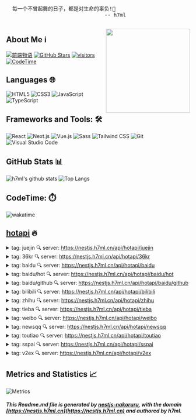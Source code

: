 
  <pre>
  每一个不曾起舞的日子，都是对生命的辜负!💃
                                -- h7ml
  </pre>
  
  <img align='right' src="https://nakoruru.h7ml.cn/proxy/www.h7ml.cn/logo.png" width="230">
  
  ## About Me ℹ️
  
  [![前端物语](https://nakoruru.h7ml.cn/proxy/img.shields.io/badge/前端物语-4ABF8A?logo=Bloglovin&logoColor=fff)](https://www.h7ml.cn?q=github)
  [![GitHub Stars](https://nakoruru.h7ml.cn/proxy/img.shields.io/github/stars/h7ml?color=2da44e&label=GitHub%20Stars&logo=Github)](https://github.com/h7ml)
  [![visitors](https://nakoruru.h7ml.cn/proxy/visitor-badge.laobi.icu/badge?page_id=h7ml.h7ml)](https://github.com/h7ml)
  [![CodeTime](https://nakoruru.h7ml.cn/proxy/img.shields.io/endpoint?style=social&url=https%3A%2F%2Fapi.codetime.dev%2Fshield%3Fid%3D3645%26project%3D%26in%3D0)](https://codetime.dev/zh-CN)
  
  ## Languages 🌐
  
  ![HTML5](https://nakoruru.h7ml.cn/proxy/img.shields.io/badge/HTML5-E34F26?logo=HTML5&logoColor=fff)
  ![CSS3](https://nakoruru.h7ml.cn/proxy/img.shields.io/badge/CSS3-1572B6?logo=CSS3&logoColor=fff)
  ![JavaScript](https://nakoruru.h7ml.cn/proxy/img.shields.io/badge/JavaScript-F7DF1E?logo=JavaScript&logoColor=333)
  ![TypeScript](https://nakoruru.h7ml.cn/proxy/img.shields.io/badge/TypeScript-3178C6?logo=TypeScript&logoColor=fff)
  
  ## Frameworks and Tools: 🛠️
  
  ![React](https://nakoruru.h7ml.cn/proxy/img.shields.io/badge/React-61DAFB?logo=React&logoColor=333)
  ![Next.js](https://nakoruru.h7ml.cn/proxy/img.shields.io/badge/Next.js-000000?logo=Next.js&logoColor=fff)
  ![Vue.js](https://nakoruru.h7ml.cn/proxy/img.shields.io/badge/Vue.js-4FC08D?logo=Vue.js&logoColor=fff)
  ![Sass](https://nakoruru.h7ml.cn/proxy/img.shields.io/badge/Sass-CC6699?logo=Sass&logoColor=fff)
  ![Tailwind CSS](https://nakoruru.h7ml.cn/proxy/img.shields.io/badge/Tailwind%20CSS-06B6D4?logo=TailwindCSS&logoColor=fff)
  ![Git](https://nakoruru.h7ml.cn/proxy/img.shields.io/badge/Git-F05032?logo=Git&logoColor=fff)
  ![Visual Studio Code](https://nakoruru.h7ml.cn/proxy/img.shields.io/badge/VS%20CODE-007ACC?logo=VisualStudioCode&logoColor=fff)
  
  ## GitHub Stats 📊
  
  ![h7ml's github stats](https://nakoruru.h7ml.cn/proxy/github-readme-stats.vercel.app/api?username=h7ml&show_icons=true&hide_title=true&count_private=true)
  ![Top Langs](https://nakoruru.h7ml.cn/proxy/github-readme-stats.vercel.app/api/top-langs/?username=h7ml&layout=compact)
  
  ## CodeTime: ⏱️

  <img align='center' alt="wakatime" title="wakatime" src="https://nakoruru.h7ml.cn/proxy/wakatime.com/share/@78c90c00-b60a-4b53-aca3-cdaada528717/e2a927a0-e579-4e6e-98cb-d769bbc3de2c.png">
  

## [hotapi](https://nestjs.h7ml.cn/#/hotapi?q=github) 🔥

<details>
<summary> tag: juejin 🔍 server: <a href="https://nestjs.h7ml.cn/api/hotapi/juejin?q=github" target="_blank">https://nestjs.h7ml.cn/api/hotapi/juejin</a>
    </summary>

 1 [感谢钉钉小程序这些年赏我饭吃🍔，嗝~](https://juejin.cn/post/7255480546427371578)

 2 [一名4年前端打工仔的年中总结](https://juejin.cn/post/7255189526775644215)

 3 [前端文件流、切片下载和上传：优化文件传输效率与用户体验 ](https://juejin.cn/post/7255189826226602045)

 4 [什么是护网行动？](https://juejin.cn/post/7255281894911606843)

 5 [前端Web实战：从零打造一个类Visio的流程图拓扑图绘图工具](https://juejin.cn/post/7255495666666717245)

 6 [熟读代码简洁之道，为什么我还是选择屎山](https://juejin.cn/post/7255686239756533818)

 7 [Vue3 Vite electron 开发桌面程序](https://juejin.cn/post/7255224807322239034)

 8 [前端code review](https://juejin.cn/post/7255146286777122877)

 9 [都什么年代了，还在用传统方式写代码？](https://juejin.cn/post/7255309681547411513)

 10 [requestIdleCallback让你的页面变丝滑](https://juejin.cn/post/7255230505409675319)

 11 [⭐️准备入职新公司需要哪些工作，如何让同事觉得你是大神](https://juejin.cn/post/7255684102111379511)

 12 [我教你怎么在Vue3实现列表无限滚动，hook都给你写好了](https://juejin.cn/post/7255149657769066551)

 13 [“One Size Fits All”：一个过时的想法？| StoneDB 学术分享会 #8](https://juejin.cn/post/7255117210511261755)

 14 [剽窃：数字时代下的写作道德困境](https://juejin.cn/post/7255110638154121272)

 15 [【分久必合】构建下一代前端组件](https://juejin.cn/post/7255493179943649317)

 16 [得物自建DTS平台的技术演进 | 精选](https://juejin.cn/post/7255146300038823993)

 17 [Android开发三年，无奈被迫歇业丢失坑位，重新出发找到对的“大厂进击攻略”很重要！](https://juejin.cn/post/7255126807552606267)

 18 [万字详解 Stream 流式编程，写代码也可以很优雅](https://juejin.cn/post/7254960898686910520)

 19 [程序员如何用技术变现（下）](https://juejin.cn/post/7255340317083549756)

 20 [《深入浅出Java虚拟机 — JVM原理与实战》带你攻克技术盲区，夯实底层基础 —— 吃透class字节码文件技术基底和实现原理（核心结构剖析）](https://juejin.cn/post/7255217876364410937)

 21 [构建模拟接口生成随机数据的JavaScript工具库](https://juejin.cn/post/7254794609648828477)

 22 [探索Flutter包体优化](https://juejin.cn/post/7255146300039299129)

 23 [前端必会的 UI 组件库打包和发布](https://juejin.cn/post/7255511957699575863)

 24 [盘点 TypeScript 那些奇怪的符号](https://juejin.cn/post/7255495666666029117)

 25 [百度iOS端长连接组件建设及应用实践](https://juejin.cn/post/7254921047937335351)

 26 [一文看懂流行的Rust ORM](https://juejin.cn/post/7255513860264919098)

 27 [机器学习洞察 | 挖掘多模态数据机器学习的价值](https://juejin.cn/post/7254853744918773818)

 28 [程序员如何用技术变现（上）](https://juejin.cn/post/7255372264941207611)

 29 [iOS ｜关于触摸事件的传递机制以及响应流程](https://juejin.cn/post/7255146300039184441)

 30 [你真的懂 TypeScript 吗？](https://juejin.cn/post/7255628830131896376)

 31 [如何用Three.js + Blender打造一个web 3D展览馆](https://juejin.cn/post/7255305597305225273)

 32 [量子力学的实验验证：双缝实验和贝尔不等式](https://juejin.cn/post/7255309681546936377)

 33 [程序员如何把控自己的职业](https://juejin.cn/post/7255301327148187704)

 34 [什么是睡后收入](https://juejin.cn/post/7255686239757172794)

 35 [网站都变成灰色了，它是怎么实现的？](https://juejin.cn/post/7255651765037645879)

 36 [iOS 内存泄漏排查方法及原因分析](https://juejin.cn/post/7255101850100793381)

 37 [在vue3中，我是如何使用icon图标的](https://juejin.cn/post/7255480546427977786)

 38 [rabbitMQ的高级--如何保证消息的可靠性--延迟队列--消息的幂等性](https://juejin.cn/post/7255197799049347127)

 39 [字节跳动开源 Kelemetry：面向 Kubernetes 控制面的全局追踪系统](https://juejin.cn/post/7254786711720067132)

 40 [成功MLOps具有的五大共同特征 ](https://juejin.cn/post/7255184207244345402)

 41 [如何通过 Actions 为 Github 首页制作酷炫的效果？](https://juejin.cn/post/7255184207243214906)

 42 [用于 NVIDIA 基本命令平台中创作工作流的 Apache Airflow](https://juejin.cn/post/7255161684528234556)

 43 [无线局域网DDoS攻击技术包括那些技术要点](https://juejin.cn/post/7255149657768575031)

 44 [利用docker制作mysql8.0 1主3从](https://juejin.cn/post/7255334045077078071)

 45 [改造 Mac 键位](https://juejin.cn/post/7255478273651523640)

 46 [深度分析 | 垃圾邮件是如何通过SPF检查进入收件箱的？](https://juejin.cn/post/7255483407558983739)

 47 [当面试官问你BroadcastReciver的静态注册与动态注册的区别，你又该作何应对？](https://juejin.cn/post/7255213112881266749)

 48 [数仓开发沦为了取数工具人，该如何破局？](https://juejin.cn/post/7254901391956508729)

 49 [版本更新|OpenTiny Vue 发布了 v3.9.0 🎉。](https://juejin.cn/post/7255514764754059323)

 50 [Unity中应用Protobuf：简易教程](https://juejin.cn/post/7255493179944222757)
</details>


<details>
<summary> tag: 36kr 🔍 server: <a href="https://nestjs.h7ml.cn/api/hotapi/36kr?q=github" target="_blank">https://nestjs.h7ml.cn/api/hotapi/36kr</a>
    </summary>

 1 [MBA不香了，MAP正成为大厂人的「治愈系」解药？](https://www.36kr.com/p/2346273495700999)

 2 [大厂员工苦晋升久矣](https://www.36kr.com/p/2345520387397122)

 3 [9本解释世界如何运转的书](https://www.36kr.com/p/2337049497919106)

 4 [最新一位女二代接班](https://www.36kr.com/p/2345071195264516)

 5 [三伏贴线上卖爆，医院万人排队贴敷](https://www.36kr.com/p/2345148000050817)

 6 [刚Pre-A，创始人就卖老股了？](https://www.36kr.com/p/2344853251956358)

 7 [公司密集排队上市，资本圈大赢家竟是大学教授？](https://www.36kr.com/p/2346327447117442)

 8 [广东夫妇成6月抖音直播带货冠军，夫妻档的流量密码怎么解？](https://www.36kr.com/p/2340488376765957)

 9 [是不是王宝强拍《八角笼中》，才更有说服力？](https://www.36kr.com/p/2346059440938628)

 10 [第五批国家级专精特新“小巨人”正公示：总计3671家，苏粤浙仍领跑全国](https://www.36kr.com/p/2345420536454787)

 11 [年轻人的“职场羞耻感”，无处不在](https://www.36kr.com/p/2346168514731648)

 12 [PingPong两年前完成5轮辅导，但至今仍无上市消息](https://www.36kr.com/p/2343888077526537)

 13 [酒业巨头，爱搞金融](https://www.36kr.com/p/2333969880958465)

 14 [小成本恐怖片又出黑马，索尼影业成背后赢家](https://www.36kr.com/p/2345093840707207)

 15 [王宝强，不做“傻根”那些年](https://www.36kr.com/p/2345093662053893)

 16 [日本股市迎来了“十年一遇”利好：通货膨胀](https://www.36kr.com/p/2344911946946051)

 17 [中国公司全球化周报 | TikTok Shop在美补贴商家退货成本；上半年我国外贸进出口同比增长2.1% ，总值首次突破20万亿元](https://www.36kr.com/p/2346296078489092)

 18 [《消失的她》走红，现实里“何非们”的爱好有多烧钱？](https://www.36kr.com/p/2346213581329920)

 19 [七家消费公司拿到新钱，墨茉披露新模型门店数据，餐饮连锁品牌下沉市场渗透率微增0.9%｜创投大视野](https://www.36kr.com/p/2346563755761284)

 20 [百模大战之下，阿里云最在意的还是生态](https://www.36kr.com/p/2335059972791939)

 21 [医疗健康行业周报 |宠物药企「朗博特」完成近亿元B轮融资；内窥镜企业「欧谱曼迪」获超2亿元Pre-IPO轮融资](https://www.36kr.com/p/2346644552015488)

 22 [本周双碳要闻：零碳市民花园、低碳互动游戏，全国节能宣传周的N种新玩法](https://www.36kr.com/p/2346438012835328)

 23 [科氪｜十面抗摔、5800mAh超耐久大电池、1亿像素主摄 十年登峰之作荣耀X50上市](https://www.36kr.com/p/2346987441591813)
</details>


<details>
<summary> tag: baidu 🔍 server: <a href="https://nestjs.h7ml.cn/api/hotapi/baidu?q=github" target="_blank">https://nestjs.h7ml.cn/api/hotapi/baidu</a>
    </summary>

 1 [白岩松谈“孩子刷手机上瘾”](https://www.baidu.com/s?wd=%E7%99%BD%E5%B2%A9%E6%9D%BE%E8%B0%88%E2%80%9C%E5%AD%A9%E5%AD%90%E5%88%B7%E6%89%8B%E6%9C%BA%E4%B8%8A%E7%98%BE%E2%80%9D)

 2 [浙江嘉善暴雨破纪录](https://www.baidu.com/s?wd=%E6%B5%99%E6%B1%9F%E5%98%89%E5%96%84%E6%9A%B4%E9%9B%A8%E7%A0%B4%E7%BA%AA%E5%BD%95)

 3 [携手共建地球生命共同体](https://www.baidu.com/s?wd=%E6%90%BA%E6%89%8B%E5%85%B1%E5%BB%BA%E5%9C%B0%E7%90%83%E7%94%9F%E5%91%BD%E5%85%B1%E5%90%8C%E4%BD%93)

 4 [男子排队等升旗倒地睡着](https://www.baidu.com/s?wd=%E7%94%B7%E5%AD%90%E6%8E%92%E9%98%9F%E7%AD%89%E5%8D%87%E6%97%97%E5%80%92%E5%9C%B0%E7%9D%A1%E7%9D%80)

 5 [尹锡悦突访乌克兰，夫人抢风头](https://www.baidu.com/s?wd=%E5%B0%B9%E9%94%A1%E6%82%A6%E7%AA%81%E8%AE%BF%E4%B9%8C%E5%85%8B%E5%85%B0%EF%BC%8C%E5%A4%AB%E4%BA%BA%E6%8A%A2%E9%A3%8E%E5%A4%B4)

 6 [“贪吃蛇”吞下2只鹦鹉被困鸟笼](https://www.baidu.com/s?wd=%E2%80%9C%E8%B4%AA%E5%90%83%E8%9B%87%E2%80%9D%E5%90%9E%E4%B8%8B2%E5%8F%AA%E9%B9%A6%E9%B9%89%E8%A2%AB%E5%9B%B0%E9%B8%9F%E7%AC%BC)

 7 [这张火遍全网照片背后的人塌房了](https://www.baidu.com/s?wd=%E8%BF%99%E5%BC%A0%E7%81%AB%E9%81%8D%E5%85%A8%E7%BD%91%E7%85%A7%E7%89%87%E8%83%8C%E5%90%8E%E7%9A%84%E4%BA%BA%E5%A1%8C%E6%88%BF%E4%BA%86)

 8 [高铁站建而不用 官方：开通亏损严重](https://www.baidu.com/s?wd=%E9%AB%98%E9%93%81%E7%AB%99%E5%BB%BA%E8%80%8C%E4%B8%8D%E7%94%A8%20%E5%AE%98%E6%96%B9%EF%BC%9A%E5%BC%80%E9%80%9A%E4%BA%8F%E6%8D%9F%E4%B8%A5%E9%87%8D)

 9 [水库免费开放给市民做天然泳池](https://www.baidu.com/s?wd=%E6%B0%B4%E5%BA%93%E5%85%8D%E8%B4%B9%E5%BC%80%E6%94%BE%E7%BB%99%E5%B8%82%E6%B0%91%E5%81%9A%E5%A4%A9%E7%84%B6%E6%B3%B3%E6%B1%A0)

 10 [撒贝宁果然是央视显眼包](https://www.baidu.com/s?wd=%E6%92%92%E8%B4%9D%E5%AE%81%E6%9E%9C%E7%84%B6%E6%98%AF%E5%A4%AE%E8%A7%86%E6%98%BE%E7%9C%BC%E5%8C%85)

 11 [湖南回应不雅信息事件 纪委介入](https://www.baidu.com/s?wd=%E6%B9%96%E5%8D%97%E5%9B%9E%E5%BA%94%E4%B8%8D%E9%9B%85%E4%BF%A1%E6%81%AF%E4%BA%8B%E4%BB%B6%20%E7%BA%AA%E5%A7%94%E4%BB%8B%E5%85%A5)

 12 [面包车坠江致5死 系驾驶员操作不当](https://www.baidu.com/s?wd=%E9%9D%A2%E5%8C%85%E8%BD%A6%E5%9D%A0%E6%B1%9F%E8%87%B45%E6%AD%BB%20%E7%B3%BB%E9%A9%BE%E9%A9%B6%E5%91%98%E6%93%8D%E4%BD%9C%E4%B8%8D%E5%BD%93)

 13 [男子找前妻复合未果打死对方 被刑拘](https://www.baidu.com/s?wd=%E7%94%B7%E5%AD%90%E6%89%BE%E5%89%8D%E5%A6%BB%E5%A4%8D%E5%90%88%E6%9C%AA%E6%9E%9C%E6%89%93%E6%AD%BB%E5%AF%B9%E6%96%B9%20%E8%A2%AB%E5%88%91%E6%8B%98)

 14 [台风泰利来袭 多地将出现洪水过程](https://www.baidu.com/s?wd=%E5%8F%B0%E9%A3%8E%E6%B3%B0%E5%88%A9%E6%9D%A5%E8%A2%AD%20%E5%A4%9A%E5%9C%B0%E5%B0%86%E5%87%BA%E7%8E%B0%E6%B4%AA%E6%B0%B4%E8%BF%87%E7%A8%8B)

 15 [无缘领奖台 谢震业发文致歉](https://www.baidu.com/s?wd=%E6%97%A0%E7%BC%98%E9%A2%86%E5%A5%96%E5%8F%B0%20%E8%B0%A2%E9%9C%87%E4%B8%9A%E5%8F%91%E6%96%87%E8%87%B4%E6%AD%89)

 16 [抓知了卖260元一斤10天赚万元](https://www.baidu.com/s?wd=%E6%8A%93%E7%9F%A5%E4%BA%86%E5%8D%96260%E5%85%83%E4%B8%80%E6%96%A410%E5%A4%A9%E8%B5%9A%E4%B8%87%E5%85%83)

 17 [千万要小心收到的陌生快递](https://www.baidu.com/s?wd=%E5%8D%83%E4%B8%87%E8%A6%81%E5%B0%8F%E5%BF%83%E6%94%B6%E5%88%B0%E7%9A%84%E9%99%8C%E7%94%9F%E5%BF%AB%E9%80%92)

 18 [《夏家三千金》导演去世](https://www.baidu.com/s?wd=%E3%80%8A%E5%A4%8F%E5%AE%B6%E4%B8%89%E5%8D%83%E9%87%91%E3%80%8B%E5%AF%BC%E6%BC%94%E5%8E%BB%E4%B8%96)

 19 [店员误将19件黄金耳饰当废品赠送](https://www.baidu.com/s?wd=%E5%BA%97%E5%91%98%E8%AF%AF%E5%B0%8619%E4%BB%B6%E9%BB%84%E9%87%91%E8%80%B3%E9%A5%B0%E5%BD%93%E5%BA%9F%E5%93%81%E8%B5%A0%E9%80%81)

 20 [看一次病多次挂号费钱费时引争议](https://www.baidu.com/s?wd=%E7%9C%8B%E4%B8%80%E6%AC%A1%E7%97%85%E5%A4%9A%E6%AC%A1%E6%8C%82%E5%8F%B7%E8%B4%B9%E9%92%B1%E8%B4%B9%E6%97%B6%E5%BC%95%E4%BA%89%E8%AE%AE)

 21 [民营巨头迎36岁“二代”女掌门人](https://www.baidu.com/s?wd=%E6%B0%91%E8%90%A5%E5%B7%A8%E5%A4%B4%E8%BF%8E36%E5%B2%81%E2%80%9C%E4%BA%8C%E4%BB%A3%E2%80%9D%E5%A5%B3%E6%8E%8C%E9%97%A8%E4%BA%BA)

 22 [司机吐槽停车1小时收费1679元](https://www.baidu.com/s?wd=%E5%8F%B8%E6%9C%BA%E5%90%90%E6%A7%BD%E5%81%9C%E8%BD%A61%E5%B0%8F%E6%97%B6%E6%94%B6%E8%B4%B91679%E5%85%83)

 23 [米酵菌酸中毒病死率超50%](https://www.baidu.com/s?wd=%E7%B1%B3%E9%85%B5%E8%8F%8C%E9%85%B8%E4%B8%AD%E6%AF%92%E7%97%85%E6%AD%BB%E7%8E%87%E8%B6%8550%25)

 24 [媒体评印度上映“抗中神剧”](https://www.baidu.com/s?wd=%E5%AA%92%E4%BD%93%E8%AF%84%E5%8D%B0%E5%BA%A6%E4%B8%8A%E6%98%A0%E2%80%9C%E6%8A%97%E4%B8%AD%E7%A5%9E%E5%89%A7%E2%80%9D)

 25 [杭州豪宅再现火灾救援困局](https://www.baidu.com/s?wd=%E6%9D%AD%E5%B7%9E%E8%B1%AA%E5%AE%85%E5%86%8D%E7%8E%B0%E7%81%AB%E7%81%BE%E6%95%91%E6%8F%B4%E5%9B%B0%E5%B1%80)

 26 [杨洋一口气发了八条动态](https://www.baidu.com/s?wd=%E6%9D%A8%E6%B4%8B%E4%B8%80%E5%8F%A3%E6%B0%94%E5%8F%91%E4%BA%86%E5%85%AB%E6%9D%A1%E5%8A%A8%E6%80%81)

 27 [王宝强说我和陈思诚都非常爱对方](https://www.baidu.com/s?wd=%E7%8E%8B%E5%AE%9D%E5%BC%BA%E8%AF%B4%E6%88%91%E5%92%8C%E9%99%88%E6%80%9D%E8%AF%9A%E9%83%BD%E9%9D%9E%E5%B8%B8%E7%88%B1%E5%AF%B9%E6%96%B9)

 28 [两女子不顾鸣笛铁轨旁拍照逼停火车](https://www.baidu.com/s?wd=%E4%B8%A4%E5%A5%B3%E5%AD%90%E4%B8%8D%E9%A1%BE%E9%B8%A3%E7%AC%9B%E9%93%81%E8%BD%A8%E6%97%81%E6%8B%8D%E7%85%A7%E9%80%BC%E5%81%9C%E7%81%AB%E8%BD%A6)

 29 [举报拍黄瓜父子买人民币花束后投诉](https://www.baidu.com/s?wd=%E4%B8%BE%E6%8A%A5%E6%8B%8D%E9%BB%84%E7%93%9C%E7%88%B6%E5%AD%90%E4%B9%B0%E4%BA%BA%E6%B0%91%E5%B8%81%E8%8A%B1%E6%9D%9F%E5%90%8E%E6%8A%95%E8%AF%89)

 30 [女子路上被陌生男一巴掌打倒在地](https://www.baidu.com/s?wd=%E5%A5%B3%E5%AD%90%E8%B7%AF%E4%B8%8A%E8%A2%AB%E9%99%8C%E7%94%9F%E7%94%B7%E4%B8%80%E5%B7%B4%E6%8E%8C%E6%89%93%E5%80%92%E5%9C%A8%E5%9C%B0)
</details>


<details>
<summary> tag: baidu/hot 🔍 server: <a href="https://nestjs.h7ml.cn/api/hotapi/baidu/hot?q=github" target="_blank">https://nestjs.h7ml.cn/api/hotapi/baidu/hot</a>
    </summary>

 1 [听说最近AI应用爆了？！来AI Studio玩转大模型应用](https://www.paddlepaddle.org.cn/support/news?action=detail&id=3397)

 2 [获星1.9k，LLM微调神器Lamini上演速度与激情，免费可用](https://www.jiqizhixin.com/articles/2023-07-16)

 3 [Open LLM 排行榜近况](https://my.oschina.net/HuggingFace/blog/10087909)

 4 [IoTOS-v1.5.3 新增智能诊断&会话记录导出](https://www.oschina.net/news/249581/iotos-1-5-3-released)

 5 [尤得一物 v2.4 发布，开源论坛程序](https://www.oschina.net/news/249580)

 6 [凌志软件加入飞桨技术伙伴计划，共同探索“AI+金融”应用场景落地](https://www.paddlepaddle.org.cn/support/news?action=detail&id=3396)

 7 [pfSense 2.7.0 发布，开源防火墙和路由器软件](https://www.oschina.net/news/249578/pfsense-2-7-0-released)

 8 [IoTOS v1.5.3 发布，IoTCard 管理 & 运营系统](https://www.oschina.net/news/249573/iotos-1-5-3)

 9 [焰火十二卷 v2.8.35 更新，开源调色板软件](https://www.oschina.net/news/249572/rickrack-2-8-25)

 10 [CentOS 项目宣称“向所有人开放”](https://www.oschina.net/news/249563/centos-open-to-all)
</details>


<details>
<summary> tag: baidu/github 🔍 server: <a href="https://nestjs.h7ml.cn/api/hotapi/baidu/github?q=github" target="_blank">https://nestjs.h7ml.cn/api/hotapi/baidu/github</a>
    </summary>

 1 [ChaoningZhang/MobileSAM](https://github.com/ChaoningZhang/MobileSAM)

 2 [tinygrad/tinygrad](https://github.com/tinygrad/tinygrad)

 3 [THUDM/ChatGLM2-6B](https://github.com/THUDM/ChatGLM2-6B)

 4 [chat2db/Chat2DB](https://github.com/chat2db/Chat2DB)

 5 [w-okada/voice-changer](https://github.com/w-okada/voice-changer)

 6 [XingangPan/DragGAN](https://github.com/XingangPan/DragGAN)

 7 [hiyouga/ChatGLM-Efficient-Tuning](https://github.com/hiyouga/ChatGLM-Efficient-Tuning)

 8 [xitanggg/open-resume](https://github.com/xitanggg/open-resume)

 9 [ramonvc/freegpt-webui](https://github.com/ramonvc/freegpt-webui)

 10 [fuqiuluo/unidbg-fetch-qsign](https://github.com/fuqiuluo/unidbg-fetch-qsign)

 11 [SizheAn/PanoHead](https://github.com/SizheAn/PanoHead)

 12 [vercel/platforms](https://github.com/vercel/platforms)

 13 [embedchain/embedchain](https://github.com/embedchain/embedchain)

 14 [PowerShell/PowerShell](https://github.com/PowerShell/PowerShell)

 15 [homanp/superagent](https://github.com/homanp/superagent)

 16 [Docile-Alligator/Infinity-For-Reddit](https://github.com/Docile-Alligator/Infinity-For-Reddit)

 17 [toeverything/AFFiNE](https://github.com/toeverything/AFFiNE)

 18 [expo/expo](https://github.com/expo/expo)
</details>


<details>
<summary> tag: bilibili 🔍 server: <a href="https://nestjs.h7ml.cn/api/hotapi/bilibili?q=github" target="_blank">https://nestjs.h7ml.cn/api/hotapi/bilibili</a>
    </summary>

 1 [谋 权 篡 位（番外篇②）](https://b23.tv/BV1YF41197Lj)

 2 [《B 界 西 游 各 等 级 对 应 神 职 和 特 权》](https://b23.tv/BV11h4y1j7Z3)

 3 [《崩坏：星穹铁道》刃角色PV——「死兆将至」](https://b23.tv/BV12h4y1j7Pw)

 4 [克格勃最有钱的特工是谁？【硬核狠人54】](https://b23.tv/BV1jF411Q7ke)

 5 [影史排名第一的悬疑片究竟有多精彩？看到最后我人麻了…《控方证人》（1957）](https://b23.tv/BV1NP411k7oq)

 6 [帝王蟹馒头怎么开](https://b23.tv/BV12x4y1o7uR)

 7 [《西辛2》曾经他是蝌蚪，一场意外给送走](https://b23.tv/BV1EP411k7o1)

 8 [这才是中国最没存在感的省：](https://b23.tv/BV1jX4y1Y73Z)

 9 [探秘全球最火中餐厅！黄晓明给我做饭吃！花4W能吃什么](https://b23.tv/BV1SM4y1x7KR)

 10 [【泛式/剧情MAD】哥哥的女朋友，只能由我来选......](https://b23.tv/BV1sW4y1Z7pn)

 11 [从目前的形势上看，我的养老问题应该不是什么大问题](https://b23.tv/BV15F411Q7jN)

 12 [《未定事件簿》「归心之所」活动PV：旅帆归港，心之所往](https://b23.tv/BV1VN411279K)

 13 [“没有点艺术细胞很难刷到～”](https://b23.tv/BV1uV4y1h7wr)

 14 [超燃格斗爽片！博伊卡vs监狱之王，拳拳到肉！](https://b23.tv/BV1em4y1j7i3)

 15 [塔防的琛总泪奔漫展舞台](https://b23.tv/BV1YV4y1b7VJ)

 16 [10年以后，我的同桌生了我们的孩子……………](https://b23.tv/BV1Uu41157d4)

 17 [都什么年代，谁还吃传统人参果？！！](https://b23.tv/BV1VP411k7iW)

 18 [你被逮捕了！!](https://b23.tv/BV1Qj411d7CW)

 19 [（西格玛·狮兄 差 点 中 了 女 人 的 陷 阱）](https://b23.tv/BV1vM4y1x79Z)

 20 [评分9.1治愈电影，在生命中的每一天用心去爱！高分经典《音乐之声》](https://b23.tv/BV1Tg4y1A7fw)

 21 [店家：6，你猜我为什么不笑](https://b23.tv/BV19M4y1x7cm)

 22 [【真 我的世界】桃花源记但故事真相鬼畜级](https://b23.tv/BV1iP411y7ao)

 23 [火不火麒麟不重要，主要是想回归CF战场了！](https://b23.tv/BV1Km4y1J7ak)

 24 [【拿瓦吐槽】铠甲衰于拿瓦？不可能！这才是国产特摄最香的作品！！！](https://b23.tv/BV1wX4y1v7nL)

 25 [和它玩牌根本不会赢啊](https://b23.tv/BV1rF41197gg)

 26 [《巴巴拉老魔仙》 豆瓣拒绝评分！](https://b23.tv/BV1cm4y1J7wc)

 27 [一剑全破气球！年少时的幻想，终将照进现实！](https://b23.tv/BV1ku4y1U7Dh)

 28 [拒绝加入结束乐队的下场...](https://b23.tv/BV16V411N7KA)

 29 [如何在夏日提升快感？](https://b23.tv/BV16V411N7G9)

 30 [远看是鸡脖，近看是大蛇](https://b23.tv/BV1WV4y1b7oa)

 31 [超燃国产突袭](https://b23.tv/BV1ej411d7Jf)

 32 [手搓王国之泪最火飞行器Mk2 （可以载人版）](https://b23.tv/BV1bF411Q7Ad)

 33 [《 让 爱 情 飞 》](https://b23.tv/BV19m4y1E7o1)

 34 [做了一个全竹凉亭，前前后后顶着太阳做了一个月。很后悔这次决定，但是不做我会后悔一辈子！](https://b23.tv/BV1mx4y1o79C)

 35 [我考考你们，唐完了之后是？](https://b23.tv/BV1KN41127Ag)

 36 [【阿斗】53万人打出8.6分！如果你被生活压的喘不过气，一定要来看看这部电影！《海边的曼彻斯特》](https://b23.tv/BV1UX4y1a7Ym)

 37 [【天气愈报】如果地球不是圆的](https://b23.tv/BV1RM4y1x7GR)

 38 [史上最离谱随机挑战！我们居然随机到去找刘畊宏蹭饭！！！](https://b23.tv/BV1yh4y1j7B3)

 39 [今天是王七叶和我共同的生日](https://b23.tv/BV1114y1R7JK)

 40 [MC当生物射出10万支箭，万箭齐发生存？](https://b23.tv/BV1ig4y1w73d)

 41 [说服人工智能让我下楼买馒头](https://b23.tv/BV1p14y1d7Yu)

 42 [成人M码 小狗穿正好？！女装尺码别太离谱！](https://b23.tv/BV1h14y1d7yA)

 43 [随 机 鬼 畜（五）](https://b23.tv/BV1xh4y1Z7R8)

 44 [遇事不慌使用飞雷神](https://b23.tv/BV1b94y1B7Bc)

 45 [田柾国Solo新曲Seven (feat. Latto)MV公开](https://b23.tv/BV1ZN41117Ji)

 46 [请尊重  不喜欢可以滑走 不要诋毁噢加油](https://b23.tv/BV1G94y1B7Hr)

 47 [解决问题的方式绝不止一种！](https://b23.tv/BV1jP411k7um)

 48 [自制打农药机甲](https://b23.tv/BV1GW4y1d7s6)

 49 [欧洲小孩真的喜欢过暑假吗？](https://b23.tv/BV1iF41197Fj)

 50 [空调对于广东的意义有多大](https://b23.tv/BV1t94y1B7pZ)

 51 [【轰】非得这么读评论是吧！！！](https://b23.tv/BV1Th4y1f7Vo)

 52 [影视剧的区别](https://b23.tv/BV1az4y177A7)

 53 [新粉不知道按摩充电宝，老粉不用多介绍了吧，哈哈，回味一下，你是哪个视频关注咱的？](https://b23.tv/BV19M4y1x7tp)

 54 [《青水玩家》](https://b23.tv/BV1994y1B7JB)

 55 [【中年爱情图鉴】中年人的爱情：无糖，但降火](https://b23.tv/BV1Q8411D7zX)

 56 [对话陶喆!!新专辑幕后首度揭晓!丨陶喆专访上集【HOPICO x 声音速写ep27】](https://b23.tv/BV1ek4y1V7ng)

 57 [南明逆转！假如大明没有灭亡.......②【维多利亚3：AD1648】](https://b23.tv/BV1Sm4y1E729)

 58 [仨战士冲到北京又吃了唐老师23道菜](https://b23.tv/BV1b14y1d7iH)

 59 [(G)I-DLE - I DO (官方MV)](https://b23.tv/BV1ax4y1o7nS)

 60 [【318大乱斗】尖叫鸡蒙眼打人挑战之暑假四件套，卧薪尝胆掸！](https://b23.tv/BV1LF411979x)

 61 [【布莱泽奥特曼开播吐槽】宇宙野人╳宇宙灵长类√](https://b23.tv/BV1494y1B79q)

 62 [假如许沁在孟宴臣死后重生｜改写结局](https://b23.tv/BV1Ju4y1S7pc)

 63 [我买了七千元的国产防弹盾牌！是什么体验？巴雷特终于来了！](https://b23.tv/BV1Yk4y1P7HR)

 64 [在冰冷的家里，只有游戏能温暖孩子。](https://b23.tv/BV1XM4y1j75P)

 65 [当射击游戏遇上印度神剧](https://b23.tv/BV1B8411U7Wv)

 66 [原神刀妹vs小明剑魔！原神即自信，王者也不惧！#真金白银vs最强王者](https://b23.tv/BV1LN41127Rj)

 67 [13年前的游戏刚开主角就死了！却成了无数玩家心中的神作？（幽灵诡计上）](https://b23.tv/BV1M8411Q7Vn)

 68 [这八秒！是我最后的倔强！！！](https://b23.tv/BV12x4y1o75N)

 69 [200块买了50只蚊子！亲自喂蚊子，驱蚊产品到底有用么？](https://b23.tv/BV13W4y1Z7JE)

 70 [我的世界饼盒正式上线](https://b23.tv/BV1yx4y1o7Qx)

 71 [“主播我只给你留了一个648 帮我满命”](https://b23.tv/BV1tV411N7bt)

 72 [高  压  玩  具  2](https://b23.tv/BV1t8411U7Rr)

 73 [当情侣两人学会胡说八道文学有多欢乐](https://b23.tv/BV1XV411T73d)

 74 [《暑假在家求生指南》家人们学会了吗？](https://b23.tv/BV1VV4y1b7HW)

 75 [《原神》大电影PV——「虚空劫灰往世书」](https://b23.tv/BV1Eh4y1f7Vi)

 76 [一群up主的现实版不要笑挑战！实在憋不住了！！！](https://b23.tv/BV1o14y1X721)

 77 [逆天寒是什么梗【梗指南】](https://b23.tv/BV1pP411y7fV)

 78 [你们食堂好吃嘛？](https://b23.tv/BV1pP411k7nL)

 79 [第一次在河南看到流星，真的很激动！](https://b23.tv/BV1aX4y1a73w)

 80 [让老板下个早班](https://b23.tv/BV14u41157oJ)

 81 [我 推 的 门 捷 列 夫](https://b23.tv/BV18V411N7EX)

 82 [退网一年，我妈把我的账号干到了119级](https://b23.tv/BV1v8411U7nX)

 83 [寸劲入毫针](https://b23.tv/BV15V411T7ZN)

 84 [《重返未来：1999》1.2版本PV：绿湖噩梦](https://b23.tv/BV1Ba4y1F7Sj)

 85 [世界名校的学生到底多了解中国？](https://b23.tv/BV1qu411j7r6)

 86 [猫和老鼠，但是小乔兰陵王主演](https://b23.tv/BV1VP411k7yc)

 87 [这个时代名为“二十一世纪初”](https://b23.tv/BV1TN41127zk)

 88 [什么是卧槽小屋？](https://b23.tv/BV1714y197PH)

 89 [上海贝壳嘉年华贝类展览，快去看](https://b23.tv/BV1hP411k7ew)

 90 [关于我喜欢的男生喜欢我弟这件事](https://b23.tv/BV1Hk4y1N7D6)

 91 [考官以为遇到了爱情](https://b23.tv/BV1nh4y1f7Pj)

 92 [罗斯塔夫来到了沙漠](https://b23.tv/BV1wP411k76H)

 93 [哈哈捡个小孩](https://b23.tv/BV1QM4y1x7T7)

 94 [单人骑行中亚，在吉尔吉斯24天才花了2900块，准备入境乌兹别克斯坦](https://b23.tv/BV1gW4y1Z7WF)

 95 [如果感到迷茫  不妨点开这个视频](https://b23.tv/BV1o8411D7Gh)

 96 [《原神》：“寻找原琴大佬，在原神里点歌是什么样的体验”](https://b23.tv/BV128411U7ch)

 97 [擦边情侣平价好物分享](https://b23.tv/BV1iV4y1h7Yi)

 98 [嘴 上 越 损，陪 伴 越 稳](https://b23.tv/BV11V4y1b7kv)

 99 [想看原皮么](https://b23.tv/BV18M4y1x7mm)

 100 [幺儿我不是故意的是爸爸怕](https://b23.tv/BV1Ju4y1S7u9)
</details>


<details>
<summary> tag: zhihu 🔍 server: <a href="https://nestjs.h7ml.cn/api/hotapi/zhihu?q=github" target="_blank">https://nestjs.h7ml.cn/api/hotapi/zhihu</a>
    </summary>

 1 [拜登政府宣布取消 390 亿美元学生贷款债务，将产生哪些影响？](https://www.zhihu.com/question/612385180)

 2 [越来越多的南方人不远千里来东北拍视频，这说明什么？](https://www.zhihu.com/question/611657781)

 3 [如何看待清华团队发布 ChatGLM2-6B，对学术研究完全开放，允许免费商业使用？](https://www.zhihu.com/question/612249095)

 4 [《长安三万里》中对高适这一历史人物塑造得如何？历史上的高适是什么样的？](https://www.zhihu.com/question/611135704)

 5 [亲戚一家五口旅游要求接待，如何拒绝才不会得罪人？](https://www.zhihu.com/question/507346363)

 6 [小丑和蝙蝠侠是不是互为镜像的关系？或者说小丑是否可以理解为是蝙蝠侠的心魔？](https://www.zhihu.com/question/521759474)

 7 [是什么让你突然觉得挣钱真的很重要？](https://www.zhihu.com/question/607632545)

 8 [生活中有哪些事你觉得普通但浪漫的？](https://www.zhihu.com/question/600780044)

 9 [2023 年后，AI 还有什么研究方向有前景？](https://www.zhihu.com/question/591140366)

 10 [真正懂显卡的人，都选了什么显卡？](https://www.zhihu.com/question/612043329)

 11 [进化和演化哪一个说法更加恰当？](https://www.zhihu.com/question/330867720)

 12 [如果把《英雄联盟》的光辉 r 改为吟唱十秒但伤害翻 5 倍是否超模？](https://www.zhihu.com/question/612355931)

 13 [如果你只能给新手作家一个关于写作的建议，你会建议他们做什么，为什么？](https://www.zhihu.com/question/610450559)

 14 [中国东航接收第二架国产大型客机 C919，将与首架机搭档执飞沪蓉快线，哪些信息值得关注？](https://www.zhihu.com/question/612406672)

 15 [上半年人民币存款增加，为何都说年轻人存不下钱？储蓄的主力股是谁？](https://www.zhihu.com/question/612271366)

 16 [国防科技大学博士生导师冯旸赫因公牺牲，年仅 38 岁，你对他都有哪些了解？](https://www.zhihu.com/question/612230486)

 17 [公务员进入单位时该如何自我介绍？](https://www.zhihu.com/question/263559427)

 18 [南宁通报道路停车收费有关问题处理情况，4 人被免职，如何评价这一处理结果？](https://www.zhihu.com/question/612081244)

 19 [如何评价关晓彤和张一山主演的电视剧《曾少年》？](https://www.zhihu.com/question/456127524)

 20 [《长安三万里》评分上涨至 8.2，知乎推荐度 83%，票房破 3 亿，如何评价这一成绩？](https://www.zhihu.com/question/611296005)

 21 [明明是工作经验越久越吃香，为什么程序员却不是？](https://www.zhihu.com/question/610198706)

 22 [为什么家里的长辈炒菜基本都会放葱姜蒜等调料，而对于部分年轻人似乎变得可有可无？](https://www.zhihu.com/question/605464337)

 23 [好莱坞大罢工抵制 AI 入侵，演员编剧均罢工，63 年来首次全面停摆，如何看待此事？演员编剧担忧什么？](https://www.zhihu.com/question/612245095)

 24 [参加学术会议，你们的收获大吗？](https://www.zhihu.com/question/356001449)

 25 [乌武装部队总司令首次承认乌军攻击俄边境，称「使用的不是西方武器」，这意味着什么？](https://www.zhihu.com/question/612380945)

 26 [米酵菌酸中毒病死率超 50%，夏季如何避免食物中毒？有哪些急救措施？](https://www.zhihu.com/question/612396434)

 27 [如何评价 2023 年 CBA 选秀状元陈国豪？](https://www.zhihu.com/question/612257644)

 28 [2023 上海中考查分是什么体验？](https://www.zhihu.com/question/548141318)

 29 [看完电影《消失的她》以后有个问题，赌真的戒不掉吗？](https://www.zhihu.com/question/611260933)

 30 [尔朱荣的军事能力处于南北朝什么水准？](https://www.zhihu.com/question/493693895)

 31 [詹姆斯将放弃 6 号球衣 & 穿回 23 号，你对他在球队后续表现有何期待？](https://www.zhihu.com/question/612382743)

 32 [cvt 变速器真的不能暴力驾驶嘛？怎样才算暴力驾驶？](https://www.zhihu.com/question/461280147)

 33 [如何看待珠宝行业线上退货率超 90%，有哪些信息值得关注？](https://www.zhihu.com/question/612331420)

 34 [中国首创颠覆技术，临近空间电磁发射技术再突破，领先美国，具有哪些意义？](https://www.zhihu.com/question/611818563)

 35 [如何评价金泰梨主演的韩剧《恶鬼》？](https://www.zhihu.com/question/555806806)

 36 [如何评价宫崎骏新片《你想活出怎样的人生》？](https://www.zhihu.com/question/611944044)

 37 [如何评价《宿命之环》第二卷的卷末总结？](https://www.zhihu.com/question/611776520)

 38 [如何评价电影《碟中谍 7：致命清算（上）》？](https://www.zhihu.com/question/608510533)

 39 [荣耀 Magic V2 折叠屏手机售价 8999 元起，如何看待这一定价策略？](https://www.zhihu.com/question/611852657)

 40 [网传广汽三菱发全员信宣布「公司于 6 月份正式进入临时停产阶段」，并公布员工安置方案，哪些信息值得关注？](https://www.zhihu.com/question/611879770)

 41 [为什么勾股定理可以说明空间是平直的？](https://www.zhihu.com/question/611301852)

 42 [你童年印象最深的一部动画片是什么？](https://www.zhihu.com/question/611043450)

 43 [为何《原神》3.8 海岛地图与 2.8 版本的海岛相比，内容少了很多？](https://www.zhihu.com/question/611308656)

 44 [女排世联赛半决赛中国女排对阵波兰女排 3-0  挺进决赛，这场比赛都有哪些精彩看点？](https://www.zhihu.com/question/612374981)

 45 [长期在有机化学实验室对身体有什么危害？](https://www.zhihu.com/question/263741321)

 46 [如何评价库洛《战双帕弥什》即将上线的 3.5 周年版本？](https://www.zhihu.com/question/611520886)

 47 [网友称三亚一免税城女士手表比市面贵一半，官方称「已退货退款」，如何看待此事？](https://www.zhihu.com/question/611342533)

 48 [如何看 Scout 因合同纠纷被 EDG 起诉？](https://www.zhihu.com/question/611532860)

 49 [奥迪或将向中国车企购买电动车平台授权，如何从商业角度解读此举？](https://www.zhihu.com/question/611334912)

 50 [被临床医学录取了，大学生活中要注意什么？](https://www.zhihu.com/question/548875089)
</details>


<details>
<summary> tag: tieba 🔍 server: <a href="https://nestjs.h7ml.cn/api/hotapi/tieba?q=github" target="_blank">https://nestjs.h7ml.cn/api/hotapi/tieba</a>
    </summary>

 1 [母亲疑儿子被偷拍打伤女孩](https://tieba.baidu.com/hottopic/browse/hottopic?topic_id=16096737&amp;topic_name=%E6%AF%8D%E4%BA%B2%E7%96%91%E5%84%BF%E5%AD%90%E8%A2%AB%E5%81%B7%E6%8B%8D%E6%89%93%E4%BC%A4%E5%A5%B3%E5%AD%A9)

 2 [EDG夺无畏契约CN赛区总冠军](https://tieba.baidu.com/hottopic/browse/hottopic?topic_id=16114238&amp;topic_name=EDG%E5%A4%BA%E6%97%A0%E7%95%8F%E5%A5%91%E7%BA%A6CN%E8%B5%9B%E5%8C%BA%E6%80%BB%E5%86%A0%E5%86%9B)

 3 [如何评价嘉然中之人最近大瓜？](https://tieba.baidu.com/hottopic/browse/hottopic?topic_id=16093699&amp;topic_name=%E5%A6%82%E4%BD%95%E8%AF%84%E4%BB%B7%E5%98%89%E7%84%B6%E4%B8%AD%E4%B9%8B%E4%BA%BA%E6%9C%80%E8%BF%91%E5%A4%A7%E7%93%9C%EF%BC%9F)

 4 [Bin 一阵上单](https://tieba.baidu.com/hottopic/browse/hottopic?topic_id=16118428&amp;topic_name=Bin%20%E4%B8%80%E9%98%B5%E4%B8%8A%E5%8D%95)

 5 [关注台风泰利](https://tieba.baidu.com/hottopic/browse/hottopic?topic_id=16121496&amp;topic_name=%E5%85%B3%E6%B3%A8%E5%8F%B0%E9%A3%8E%E6%B3%B0%E5%88%A9)

 6 [大伟哥泪洒崩坏3嘉年华](https://tieba.baidu.com/hottopic/browse/hottopic?topic_id=16121591&amp;topic_name=%E5%A4%A7%E4%BC%9F%E5%93%A5%E6%B3%AA%E6%B4%92%E5%B4%A9%E5%9D%8F3%E5%98%89%E5%B9%B4%E5%8D%8E)

 7 [贴吧老哥怼人名言](https://tieba.baidu.com/hottopic/browse/hottopic?topic_id=16072549&amp;topic_name=%E8%B4%B4%E5%90%A7%E8%80%81%E5%93%A5%E6%80%BC%E4%BA%BA%E5%90%8D%E8%A8%80)

 8 [孙吧第一届玉足大赛开始](https://tieba.baidu.com/hottopic/browse/hottopic?topic_id=16110952&amp;topic_name=%E5%AD%99%E5%90%A7%E7%AC%AC%E4%B8%80%E5%B1%8A%E7%8E%89%E8%B6%B3%E5%A4%A7%E8%B5%9B%E5%BC%80%E5%A7%8B)

 9 [蔡徐坤对粉丝说抱歉](https://tieba.baidu.com/hottopic/browse/hottopic?topic_id=16113206&amp;topic_name=%E8%94%A1%E5%BE%90%E5%9D%A4%E5%AF%B9%E7%B2%89%E4%B8%9D%E8%AF%B4%E6%8A%B1%E6%AD%89)

 10 [吧友军训实录](https://tieba.baidu.com/hottopic/browse/hottopic?topic_id=16123313&amp;topic_name=%E5%90%A7%E5%8F%8B%E5%86%9B%E8%AE%AD%E5%AE%9E%E5%BD%95)

 11 [斗破萧炎救海老太燃了](https://tieba.baidu.com/hottopic/browse/hottopic?topic_id=16116018&amp;topic_name=%E6%96%97%E7%A0%B4%E8%90%A7%E7%82%8E%E6%95%91%E6%B5%B7%E8%80%81%E5%A4%AA%E7%87%83%E4%BA%86)

 12 [《晶核》好玩吗？](https://tieba.baidu.com/hottopic/browse/hottopic?topic_id=16112528&amp;topic_name=%E3%80%8A%E6%99%B6%E6%A0%B8%E3%80%8B%E5%A5%BD%E7%8E%A9%E5%90%97%EF%BC%9F)

 13 [BLG2:0横扫WE锁定常规赛第一](https://tieba.baidu.com/hottopic/browse/hottopic?topic_id=16110508&amp;topic_name=BLG2%3A0%E6%A8%AA%E6%89%ABWE%E9%94%81%E5%AE%9A%E5%B8%B8%E8%A7%84%E8%B5%9B%E7%AC%AC%E4%B8%80)

 14 [梅西正式加盟迈阿密国际](https://tieba.baidu.com/hottopic/browse/hottopic?topic_id=16091429&amp;topic_name=%E6%A2%85%E8%A5%BF%E6%AD%A3%E5%BC%8F%E5%8A%A0%E7%9B%9F%E8%BF%88%E9%98%BF%E5%AF%86%E5%9B%BD%E9%99%85)

 15 [如何评价xxn卖苹果手机锁ID不给账密](https://tieba.baidu.com/hottopic/browse/hottopic?topic_id=16116196&amp;topic_name=%E5%A6%82%E4%BD%95%E8%AF%84%E4%BB%B7xxn%E5%8D%96%E8%8B%B9%E6%9E%9C%E6%89%8B%E6%9C%BA%E9%94%81ID%E4%B8%8D%E7%BB%99%E8%B4%A6%E5%AF%86)

 16 [JDG零封TT收官常规赛](https://tieba.baidu.com/hottopic/browse/hottopic?topic_id=16119513&amp;topic_name=JDG%E9%9B%B6%E5%B0%81TT%E6%94%B6%E5%AE%98%E5%B8%B8%E8%A7%84%E8%B5%9B)

 17 [C罗成2023年收入最高运动员](https://tieba.baidu.com/hottopic/browse/hottopic?topic_id=16109577&amp;topic_name=C%E7%BD%97%E6%88%902023%E5%B9%B4%E6%94%B6%E5%85%A5%E6%9C%80%E9%AB%98%E8%BF%90%E5%8A%A8%E5%91%98)

 18 [OMG横扫RA锁定常规赛前六](https://tieba.baidu.com/hottopic/browse/hottopic?topic_id=16119863&amp;topic_name=OMG%E6%A8%AA%E6%89%ABRA%E9%94%81%E5%AE%9A%E5%B8%B8%E8%A7%84%E8%B5%9B%E5%89%8D%E5%85%AD)

 19 [DK 2-0横扫T1](https://tieba.baidu.com/hottopic/browse/hottopic?topic_id=16108428&amp;topic_name=DK%202-0%E6%A8%AA%E6%89%ABT1)

 20 [动视暴雪将退市](https://tieba.baidu.com/hottopic/browse/hottopic?topic_id=16109333&amp;topic_name=%E5%8A%A8%E8%A7%86%E6%9A%B4%E9%9B%AA%E5%B0%86%E9%80%80%E5%B8%82)

 21 [米哈游回应配音演员欠薪](https://tieba.baidu.com/hottopic/browse/hottopic?topic_id=16094375&amp;topic_name=%E7%B1%B3%E5%93%88%E6%B8%B8%E5%9B%9E%E5%BA%94%E9%85%8D%E9%9F%B3%E6%BC%94%E5%91%98%E6%AC%A0%E8%96%AA)

 22 [《崩坏3》第二部公布](https://tieba.baidu.com/hottopic/browse/hottopic?topic_id=16102540&amp;topic_name=%E3%80%8A%E5%B4%A9%E5%9D%8F3%E3%80%8B%E7%AC%AC%E4%BA%8C%E9%83%A8%E5%85%AC%E5%B8%83)

 23 [凉皮致人死亡？官方通报来了](https://tieba.baidu.com/hottopic/browse/hottopic?topic_id=16080483&amp;topic_name=%E5%87%89%E7%9A%AE%E8%87%B4%E4%BA%BA%E6%AD%BB%E4%BA%A1%EF%BC%9F%E5%AE%98%E6%96%B9%E9%80%9A%E6%8A%A5%E6%9D%A5%E4%BA%86)

 24 [《星际争霸3》要来了吗？](https://tieba.baidu.com/hottopic/browse/hottopic?topic_id=16072398&amp;topic_name=%E3%80%8A%E6%98%9F%E9%99%85%E4%BA%89%E9%9C%B83%E3%80%8B%E8%A6%81%E6%9D%A5%E4%BA%86%E5%90%97%EF%BC%9F)

 25 [起点吧有哪些名梗](https://tieba.baidu.com/hottopic/browse/hottopic?topic_id=16054043&amp;topic_name=%E8%B5%B7%E7%82%B9%E5%90%A7%E6%9C%89%E5%93%AA%E4%BA%9B%E5%90%8D%E6%A2%97)

 26 [如何看待石家庄打造摇滚之城](https://tieba.baidu.com/hottopic/browse/hottopic?topic_id=16080498&amp;topic_name=%E5%A6%82%E4%BD%95%E7%9C%8B%E5%BE%85%E7%9F%B3%E5%AE%B6%E5%BA%84%E6%89%93%E9%80%A0%E6%91%87%E6%BB%9A%E4%B9%8B%E5%9F%8E)

 27 [致死率90%的猫冠状病毒或已扩散](https://tieba.baidu.com/hottopic/browse/hottopic?topic_id=16079307&amp;topic_name=%E8%87%B4%E6%AD%BB%E7%8E%8790%25%E7%9A%84%E7%8C%AB%E5%86%A0%E7%8A%B6%E7%97%85%E6%AF%92%E6%88%96%E5%B7%B2%E6%89%A9%E6%95%A3)

 28 [宫崎骏新作口碑两极分化](https://tieba.baidu.com/hottopic/browse/hottopic?topic_id=16052816&amp;topic_name=%E5%AE%AB%E5%B4%8E%E9%AA%8F%E6%96%B0%E4%BD%9C%E5%8F%A3%E7%A2%91%E4%B8%A4%E6%9E%81%E5%88%86%E5%8C%96)

 29 [好莱坞罢工潮将影响哪些电影](https://tieba.baidu.com/hottopic/browse/hottopic?topic_id=16052128&amp;topic_name=%E5%A5%BD%E8%8E%B1%E5%9D%9E%E7%BD%A2%E5%B7%A5%E6%BD%AE%E5%B0%86%E5%BD%B1%E5%93%8D%E5%93%AA%E4%BA%9B%E7%94%B5%E5%BD%B1)

 30 [詹姆斯将穿回23号](https://tieba.baidu.com/hottopic/browse/hottopic?topic_id=16098321&amp;topic_name=%E8%A9%B9%E5%A7%86%E6%96%AF%E5%B0%86%E7%A9%BF%E5%9B%9E23%E5%8F%B7)
</details>


<details>
<summary> tag: weibo 🔍 server: <a href="https://nestjs.h7ml.cn/api/hotapi/weibo?q=github" target="_blank">https://nestjs.h7ml.cn/api/hotapi/weibo</a>
    </summary>

 1 [原来魏大勋说的都是真的](https://s.weibo.com/weibo?q=%23%E5%8E%9F%E6%9D%A5%E9%AD%8F%E5%A4%A7%E5%8B%8B%E8%AF%B4%E7%9A%84%E9%83%BD%E6%98%AF%E7%9C%9F%E7%9A%84%23&t=31&band_rank=1&Refer=top)

 2 [虹桥火车站每天捡1袋子遗失的蓝牙耳机](https://s.weibo.com/weibo?q=%23%E8%99%B9%E6%A1%A5%E7%81%AB%E8%BD%A6%E7%AB%99%E6%AF%8F%E5%A4%A9%E6%8D%A11%E8%A2%8B%E5%AD%90%E9%81%97%E5%A4%B1%E7%9A%84%E8%93%9D%E7%89%99%E8%80%B3%E6%9C%BA%23&t=31&band_rank=1&Refer=top)

 3 [成都大运会开幕式有哪些亮点](https://s.weibo.com/weibo?q=%23%E6%88%90%E9%83%BD%E5%A4%A7%E8%BF%90%E4%BC%9A%E5%BC%80%E5%B9%95%E5%BC%8F%E6%9C%89%E5%93%AA%E4%BA%9B%E4%BA%AE%E7%82%B9%23&t=31&band_rank=1&Refer=top)

 4 [假唱](https://s.weibo.com/weibo?q=%E5%81%87%E5%94%B1&t=31&band_rank=1&Refer=top)

 5 [赵丽颖魏大勋一起拍过MV](https://s.weibo.com/weibo?q=%23%E8%B5%B5%E4%B8%BD%E9%A2%96%E9%AD%8F%E5%A4%A7%E5%8B%8B%E4%B8%80%E8%B5%B7%E6%8B%8D%E8%BF%87MV%23&t=31&band_rank=1&Refer=top)

 6 [印度网红AK哥被深圳震撼的语无伦次](https://s.weibo.com/weibo?q=%E5%8D%B0%E5%BA%A6%E7%BD%91%E7%BA%A2AK%E5%93%A5%E8%A2%AB%E6%B7%B1%E5%9C%B3%E9%9C%87%E6%92%BC%E7%9A%84%E8%AF%AD%E6%97%A0%E4%BC%A6%E6%AC%A1&t=31&band_rank=1&Refer=top)

 7 [薛之谦新歌念](https://s.weibo.com/weibo?q=%23%E8%96%9B%E4%B9%8B%E8%B0%A6%E6%96%B0%E6%AD%8C%E5%BF%B5%23&t=31&band_rank=1&Refer=top)

 8 [男子吃见手青中毒以为自己是奥特曼](https://s.weibo.com/weibo?q=%23%E7%94%B7%E5%AD%90%E5%90%83%E8%A7%81%E6%89%8B%E9%9D%92%E4%B8%AD%E6%AF%92%E4%BB%A5%E4%B8%BA%E8%87%AA%E5%B7%B1%E6%98%AF%E5%A5%A5%E7%89%B9%E6%9B%BC%23&t=31&band_rank=1&Refer=top)

 9 [小S二女儿跳舞健身视频](https://s.weibo.com/weibo?q=%23%E5%B0%8FS%E4%BA%8C%E5%A5%B3%E5%84%BF%E8%B7%B3%E8%88%9E%E5%81%A5%E8%BA%AB%E8%A7%86%E9%A2%91%23&t=31&band_rank=1&Refer=top)

 10 [胖人和瘦人吃东西的区别](https://s.weibo.com/weibo?q=%23%E8%83%96%E4%BA%BA%E5%92%8C%E7%98%A6%E4%BA%BA%E5%90%83%E4%B8%9C%E8%A5%BF%E7%9A%84%E5%8C%BA%E5%88%AB%23&t=31&band_rank=1&Refer=top)

 11 [赵今麦的妆是谁画的](https://s.weibo.com/weibo?q=%E8%B5%B5%E4%BB%8A%E9%BA%A6%E7%9A%84%E5%A6%86%E6%98%AF%E8%B0%81%E7%94%BB%E7%9A%84&t=31&band_rank=1&Refer=top)

 12 [穿衣自由和擦边的标准](https://s.weibo.com/weibo?q=%E7%A9%BF%E8%A1%A3%E8%87%AA%E7%94%B1%E5%92%8C%E6%93%A6%E8%BE%B9%E7%9A%84%E6%A0%87%E5%87%86&t=31&band_rank=1&Refer=top)

 13 [范丞丞替杨澄向谢乔道歉](https://s.weibo.com/weibo?q=%23%E8%8C%83%E4%B8%9E%E4%B8%9E%E6%9B%BF%E6%9D%A8%E6%BE%84%E5%90%91%E8%B0%A2%E4%B9%94%E9%81%93%E6%AD%89%23&t=31&band_rank=1&Refer=top)

 14 [G社拍的宋轶](https://s.weibo.com/weibo?q=%23G%E7%A4%BE%E6%8B%8D%E7%9A%84%E5%AE%8B%E8%BD%B6%23&t=31&band_rank=1&Refer=top)

 15 [敷衍爸妈报的学校结果录取了](https://s.weibo.com/weibo?q=%23%E6%95%B7%E8%A1%8D%E7%88%B8%E5%A6%88%E6%8A%A5%E7%9A%84%E5%AD%A6%E6%A0%A1%E7%BB%93%E6%9E%9C%E5%BD%95%E5%8F%96%E4%BA%86%23&t=31&band_rank=1&Refer=top)

 16 [央视镜头下的王楚然](https://s.weibo.com/weibo?q=%23%E5%A4%AE%E8%A7%86%E9%95%9C%E5%A4%B4%E4%B8%8B%E7%9A%84%E7%8E%8B%E6%A5%9A%E7%84%B6%23&t=31&band_rank=1&Refer=top)

 17 [五月天录播](https://s.weibo.com/weibo?q=%E4%BA%94%E6%9C%88%E5%A4%A9%E5%BD%95%E6%92%AD&t=31&band_rank=1&Refer=top)

 18 [德约](https://s.weibo.com/weibo?q=%E5%BE%B7%E7%BA%A6&t=31&band_rank=1&Refer=top)

 19 [湖南通报微信群不雅信息事件](https://s.weibo.com/weibo?q=%23%E6%B9%96%E5%8D%97%E9%80%9A%E6%8A%A5%E5%BE%AE%E4%BF%A1%E7%BE%A4%E4%B8%8D%E9%9B%85%E4%BF%A1%E6%81%AF%E4%BA%8B%E4%BB%B6%23&t=31&band_rank=1&Refer=top)

 20 [EDG击败BLG夺冠](https://s.weibo.com/weibo?q=%23EDG%E5%87%BB%E8%B4%A5BLG%E5%A4%BA%E5%86%A0%23&t=31&band_rank=1&Refer=top)

 21 [秒睡技巧](https://s.weibo.com/weibo?q=%E7%A7%92%E7%9D%A1%E6%8A%80%E5%B7%A7&t=31&band_rank=1&Refer=top)

 22 [在飞机上看下雨](https://s.weibo.com/weibo?q=%23%E5%9C%A8%E9%A3%9E%E6%9C%BA%E4%B8%8A%E7%9C%8B%E4%B8%8B%E9%9B%A8%23&t=31&band_rank=1&Refer=top)

 23 [吃芒果真的很需要一个私人空间](https://s.weibo.com/weibo?q=%23%E5%90%83%E8%8A%92%E6%9E%9C%E7%9C%9F%E7%9A%84%E5%BE%88%E9%9C%80%E8%A6%81%E4%B8%80%E4%B8%AA%E7%A7%81%E4%BA%BA%E7%A9%BA%E9%97%B4%23&t=31&band_rank=1&Refer=top)

 24 [八角笼中票房](https://s.weibo.com/weibo?q=%E5%85%AB%E8%A7%92%E7%AC%BC%E4%B8%AD%E7%A5%A8%E6%88%BF&t=31&band_rank=1&Refer=top)

 25 [肖战一滴泪镜头](https://s.weibo.com/weibo?q=%23%E8%82%96%E6%88%98%E4%B8%80%E6%BB%B4%E6%B3%AA%E9%95%9C%E5%A4%B4%23&t=31&band_rank=1&Refer=top)

 26 [韩庚当年到底有多火](https://s.weibo.com/weibo?q=%23%E9%9F%A9%E5%BA%9A%E5%BD%93%E5%B9%B4%E5%88%B0%E5%BA%95%E6%9C%89%E5%A4%9A%E7%81%AB%23&t=31&band_rank=1&Refer=top)

 27 [北方女孩在广州被蟑螂折磨崩溃辞职](https://s.weibo.com/weibo?q=%23%E5%8C%97%E6%96%B9%E5%A5%B3%E5%AD%A9%E5%9C%A8%E5%B9%BF%E5%B7%9E%E8%A2%AB%E8%9F%91%E8%9E%82%E6%8A%98%E7%A3%A8%E5%B4%A9%E6%BA%83%E8%BE%9E%E8%81%8C%23&t=31&band_rank=1&Refer=top)

 28 [王传君抱了好大一个棉花娃娃](https://s.weibo.com/weibo?q=%23%E7%8E%8B%E4%BC%A0%E5%90%9B%E6%8A%B1%E4%BA%86%E5%A5%BD%E5%A4%A7%E4%B8%80%E4%B8%AA%E6%A3%89%E8%8A%B1%E5%A8%83%E5%A8%83%23&t=31&band_rank=1&Refer=top)

 29 [王心凌千万别看黄渤版honey](https://s.weibo.com/weibo?q=%23%E7%8E%8B%E5%BF%83%E5%87%8C%E5%8D%83%E4%B8%87%E5%88%AB%E7%9C%8B%E9%BB%84%E6%B8%A4%E7%89%88honey%23&t=31&band_rank=1&Refer=top)

 30 [阿尔卡拉斯vs德约科维奇](https://s.weibo.com/weibo?q=%23%E9%98%BF%E5%B0%94%E5%8D%A1%E6%8B%89%E6%96%AFvs%E5%BE%B7%E7%BA%A6%E7%A7%91%E7%BB%B4%E5%A5%87%23&t=31&band_rank=1&Refer=top)

 31 [拜登政府宣布取消390亿美元学生贷款债务](https://s.weibo.com/weibo?q=%23%E6%8B%9C%E7%99%BB%E6%94%BF%E5%BA%9C%E5%AE%A3%E5%B8%83%E5%8F%96%E6%B6%88390%E4%BA%BF%E7%BE%8E%E5%85%83%E5%AD%A6%E7%94%9F%E8%B4%B7%E6%AC%BE%E5%80%BA%E5%8A%A1%23&t=31&band_rank=1&Refer=top)

 32 [嘉善暴雨](https://s.weibo.com/weibo?q=%E5%98%89%E5%96%84%E6%9A%B4%E9%9B%A8&t=31&band_rank=1&Refer=top)

 33 [普京称乌军反攻没有成功](https://s.weibo.com/weibo?q=%23%E6%99%AE%E4%BA%AC%E7%A7%B0%E4%B9%8C%E5%86%9B%E5%8F%8D%E6%94%BB%E6%B2%A1%E6%9C%89%E6%88%90%E5%8A%9F%23&t=31&band_rank=1&Refer=top)

 34 [张艺兴 我有一个特大的爆炸消息马上发布](https://s.weibo.com/weibo?q=%E5%BC%A0%E8%89%BA%E5%85%B4%20%E6%88%91%E6%9C%89%E4%B8%80%E4%B8%AA%E7%89%B9%E5%A4%A7%E7%9A%84%E7%88%86%E7%82%B8%E6%B6%88%E6%81%AF%E9%A9%AC%E4%B8%8A%E5%8F%91%E5%B8%83&t=31&band_rank=1&Refer=top)

 35 [Angelababy英伦风裤装](https://s.weibo.com/weibo?q=%23Angelababy%E8%8B%B1%E4%BC%A6%E9%A3%8E%E8%A3%A4%E8%A3%85%23&t=31&band_rank=1&Refer=top)

 36 [易烊千玺帮我扛下了所有压力](https://s.weibo.com/weibo?q=%23%E6%98%93%E7%83%8A%E5%8D%83%E7%8E%BA%E5%B8%AE%E6%88%91%E6%89%9B%E4%B8%8B%E4%BA%86%E6%89%80%E6%9C%89%E5%8E%8B%E5%8A%9B%23&t=31&band_rank=1&Refer=top)

 37 [时代少年团舞台真的燃起来了](https://s.weibo.com/weibo?q=%23%E6%97%B6%E4%BB%A3%E5%B0%91%E5%B9%B4%E5%9B%A2%E8%88%9E%E5%8F%B0%E7%9C%9F%E7%9A%84%E7%87%83%E8%B5%B7%E6%9D%A5%E4%BA%86%23&t=31&band_rank=1&Refer=top)

 38 [张杰南京唱又到梧桐吐绿时](https://s.weibo.com/weibo?q=%23%E5%BC%A0%E6%9D%B0%E5%8D%97%E4%BA%AC%E5%94%B1%E5%8F%88%E5%88%B0%E6%A2%A7%E6%A1%90%E5%90%90%E7%BB%BF%E6%97%B6%23&t=31&band_rank=1&Refer=top)

 39 [沈腾模仿孟宴臣名台词](https://s.weibo.com/weibo?q=%23%E6%B2%88%E8%85%BE%E6%A8%A1%E4%BB%BF%E5%AD%9F%E5%AE%B4%E8%87%A3%E5%90%8D%E5%8F%B0%E8%AF%8D%23&t=31&band_rank=1&Refer=top)

 40 [老人暑假回老家24名亲人打地铺相聚](https://s.weibo.com/weibo?q=%23%E8%80%81%E4%BA%BA%E6%9A%91%E5%81%87%E5%9B%9E%E8%80%81%E5%AE%B624%E5%90%8D%E4%BA%B2%E4%BA%BA%E6%89%93%E5%9C%B0%E9%93%BA%E7%9B%B8%E8%81%9A%23&t=31&band_rank=1&Refer=top)

 41 [不齐男团终于齐了](https://s.weibo.com/weibo?q=%23%E4%B8%8D%E9%BD%90%E7%94%B7%E5%9B%A2%E7%BB%88%E4%BA%8E%E9%BD%90%E4%BA%86%23&t=31&band_rank=1&Refer=top)

 42 [这画得比我还像个人](https://s.weibo.com/weibo?q=%E8%BF%99%E7%94%BB%E5%BE%97%E6%AF%94%E6%88%91%E8%BF%98%E5%83%8F%E4%B8%AA%E4%BA%BA&t=31&band_rank=1&Refer=top)

 43 [美依礼芽后来全场大合唱](https://s.weibo.com/weibo?q=%23%E7%BE%8E%E4%BE%9D%E7%A4%BC%E8%8A%BD%E5%90%8E%E6%9D%A5%E5%85%A8%E5%9C%BA%E5%A4%A7%E5%90%88%E5%94%B1%23&t=31&band_rank=1&Refer=top)

 44 [英专毕业生的就业现状belike](https://s.weibo.com/weibo?q=%23%E8%8B%B1%E4%B8%93%E6%AF%95%E4%B8%9A%E7%94%9F%E7%9A%84%E5%B0%B1%E4%B8%9A%E7%8E%B0%E7%8A%B6belike%23&t=31&band_rank=1&Refer=top)

 45 [真心对时影好的人又少两个](https://s.weibo.com/weibo?q=%E7%9C%9F%E5%BF%83%E5%AF%B9%E6%97%B6%E5%BD%B1%E5%A5%BD%E7%9A%84%E4%BA%BA%E5%8F%88%E5%B0%91%E4%B8%A4%E4%B8%AA&t=31&band_rank=1&Refer=top)

 46 [温网2023](https://s.weibo.com/weibo?q=%23%E6%B8%A9%E7%BD%912023%23&t=31&band_rank=1&Refer=top)

 47 [谢娜搂着何炅转圈](https://s.weibo.com/weibo?q=%23%E8%B0%A2%E5%A8%9C%E6%90%82%E7%9D%80%E4%BD%95%E7%82%85%E8%BD%AC%E5%9C%88%23&t=31&band_rank=1&Refer=top)

 48 [薛之谦衡阳](https://s.weibo.com/weibo?q=%E8%96%9B%E4%B9%8B%E8%B0%A6%E8%A1%A1%E9%98%B3&t=31&band_rank=1&Refer=top)

 49 [这就是已婚男人的三字真经吧](https://s.weibo.com/weibo?q=%E8%BF%99%E5%B0%B1%E6%98%AF%E5%B7%B2%E5%A9%9A%E7%94%B7%E4%BA%BA%E7%9A%84%E4%B8%89%E5%AD%97%E7%9C%9F%E7%BB%8F%E5%90%A7&t=31&band_rank=1&Refer=top)

 50 [以为永远不会分开的朋友不再交谈了](https://s.weibo.com/weibo?q=%E4%BB%A5%E4%B8%BA%E6%B0%B8%E8%BF%9C%E4%B8%8D%E4%BC%9A%E5%88%86%E5%BC%80%E7%9A%84%E6%9C%8B%E5%8F%8B%E4%B8%8D%E5%86%8D%E4%BA%A4%E8%B0%88%E4%BA%86&t=31&band_rank=1&Refer=top)
</details>


<details>
<summary> tag: newsqq 🔍 server: <a href="https://nestjs.h7ml.cn/api/hotapi/newsqq?q=github" target="_blank">https://nestjs.h7ml.cn/api/hotapi/newsqq</a>
    </summary>

 1 [浙江民营巨头迎来36岁“二代”女掌门人 在印尼的615亿大项目也敲定了](https://new.qq.com/rain/a/20230716A03GS800)

 2 [中国不再是美国第一大进口国？中美贸易巅峰不在，全球贸易链重组](https://new.qq.com/rain/a/20230715A06C2F00)

 3 [俄媒：普京表示，若基辅使用集束弹药，保留采取对等行动权利](https://new.qq.com/rain/a/20230716A04DB000)

 4 [庐山文旅控股集团通报“景区商户台阶泼水”情况：要求商户公开道歉](https://new.qq.com/rain/a/20230716A069YK00)

 5 [现场视频：美国总统气候问题特使乘机抵达北京](https://new.qq.com/rain/a/20230716V04UR100)

 6 [著名华人地质学家尹安逝世，去年摘得地质学界的诺贝尔奖](https://new.qq.com/rain/a/20230716A06EJ000)

 7 [导演周国栋因病去世，曾执导《魔幻手机》、《宝莲灯前传》等剧](https://new.qq.com/rain/a/20230716A04ZJK00)

 8 [马云在萨拉热窝现身](https://new.qq.com/rain/a/20230716A00QV900)

 9 [美媒：美日正就台海有事制定计划，涉及导弹发射地点、难民撤离计划等](https://new.qq.com/rain/a/20230715A07QGS00)

 10 [职业打假又出手？曾举报“拍黄瓜”的父子购买9999元“人民币花束”后再举报，要求处罚花店](https://new.qq.com/rain/a/20230716V0214200)

 11 [俄或考虑给予瓦格纳合法地位：普京钦点瓦格纳接班人，代号“白发”的他是谁？](https://new.qq.com/rain/a/20230716A05OOH00)

 12 [环球时报社评：“抗中神剧”对印度而言是毒鸡汤](https://new.qq.com/rain/a/20230715A0054P00)

 13 [韩国一隧道被洪水淹没前监控曝光：大水灌进公交 已发现7名遇难者](https://new.qq.com/rain/a/20230716V02ECM00)

 14 [台风“泰利”有哪些特点？将于何时登陆？防御要点专家解析来了](https://new.qq.com/rain/a/20230716A036MU00)

 15 [谁还在逛丝芙兰？](https://new.qq.com/rain/a/20230716A037D900)

 16 [四川雷波警方通报面包车翻坠事故：初步调查系驾驶人员操作不当造成](https://new.qq.com/rain/a/20230716A06AWF00)

 17 [《长安三万里》票房破5亿 小孩边看边背诗 影院成大型背诗现场引争议](https://new.qq.com/rain/a/20230716A01MEU00)

 18 [台风“泰利”逼近：广东深夜暴雨电闪雷鸣 香港室外玻璃贴上米字胶](https://new.qq.com/rain/a/20230716V021P000)

 19 [陕西宝鸡一男子因复婚未果将前妻殴打致死？警方：嫌疑人已被抓](https://new.qq.com/rain/a/20230716A02WUE00)

 20 [空调师傅困在酷暑爆单里：一天要跑五个地方，一个月多赚一两千块](https://new.qq.com/rain/a/20230716A00USG00)

 21 [湖南回应涉“省直单位”群聊不雅信息事件：纪检部门第一时间介入](https://new.qq.com/rain/a/20230716A05ZMO00)

 22 [RT主编回应“乌方暗杀计划”：不怕为国牺牲，叛国比死亡更糟糕](https://new.qq.com/rain/a/20230716A02PQK00)

 23 [10天变成万元户？浙江丽水市民抓野生知了卖260元一斤，一晚最多抓5斤](https://new.qq.com/rain/a/20230710V05FKT00)

 24 [地铁上一母亲怀疑儿子被偷拍用水壶将女生砸致头流血 重庆警方已立案 ](https://new.qq.com/rain/a/20230716A03MAM00)

 25 [迈阿密官宣梅西加盟！签至2025年，年收入1.5亿，21日首秀](https://new.qq.com/rain/a/20230711A0A1VY00)

 26 [投资4000余万高铁站为何建成多年未启用？海南发改委：若开通亏损严重](https://new.qq.com/rain/a/20230716A031MT00)

 27 [李斌李想何小鹏再同框，何小鹏近日称“三人还在一个群里，和李斌聊得多一点”](https://new.qq.com/rain/a/20230716A0198F00)

 28 [鹤壁失意者联盟：数万元买套房让生活翻篇，这里是我们的瓦尔登湖](https://new.qq.com/rain/a/20230716A03C1300)

 29 [马英九设宴欢迎陆生团，称后者到访是“73岁生日最好的礼物”](https://new.qq.com/rain/a/20230716A010YF00)

 30 [媒体：很多人的所谓“厌童症”，厌的并非无辜的孩子](https://new.qq.com/rain/a/20230715A06XH300)

 31 [直系三代血亲不得应聘，烟草局新规能否奏效](https://new.qq.com/rain/a/20230715A07PT500)

 32 [力压梅西，C罗成为2023年年收入最高运动员](https://new.qq.com/rain/a/20230716A01E9A00)

 33 [被送医院后以色列总理发视频，呼吁民众“少暴露在阳光下多喝水”](https://new.qq.com/rain/a/20230716A00RJA00)

 34 [美媒：遭受重大损失后乌军放缓或甚至停止反攻，反思战略](https://new.qq.com/rain/a/20230716A025IX00)

 35 [网传云南导游向游客宣扬倒卖毒品，官方通报：拟吊销其导游证](https://new.qq.com/rain/a/20230716A048A400)

 36 [“地狱犬”致命热浪席卷欧洲，意大利气温或达48度](https://new.qq.com/rain/a/20230715A06ZW600)

 37 [一文详解詹姆斯换回23号：生涯4次换号 布克所获球衣不再绝版](https://new.qq.com/rain/a/20230716A01MMD00)

 38 [第二架国产C919“入列” 将与首架机搭档执飞沪蓉快线](https://new.qq.com/rain/a/20230716A01TTY00)

 39 [女生地铁上拍线路图，被大妈误以为在拍她儿子，将女生打得头破血流](https://new.qq.com/rain/a/20230716V00TQG00)

 40 [时隔三月，美日韩再次举行联合反导演习](https://new.qq.com/rain/a/20230716V0480F00)

 41 [被低估的她们为何越打越勇？中国女排“以下克上”专治各种不服](https://new.qq.com/rain/a/20230716A01CPI00)

 42 [一座近千万人口城市的“公交保卫战”](https://new.qq.com/rain/a/20230716A00MLK00)

 43 [存量房贷利率将下调？银行称未接到政策，专家：短期内调整可能性不大](https://new.qq.com/rain/a/20230715A07BJU00)

 44 [最“硬核”的山航，怎么就退市了？](https://new.qq.com/rain/a/20230715A07GF500)

 45 [“不要命了！？”两女子不顾鸣笛，铁轨旁拍照逼停火车遭司机怒斥](https://new.qq.com/rain/a/20230716V027TM00)

 46 [河南商丘：涉及安全生产等领域及突发事件等需即时检查的特殊情形不受“企业宁静日”限制](https://new.qq.com/rain/a/20230716A02S6Z00)

 47 [世联赛总决赛中国女排3-0复仇波兰 赛制改革后首次闯入冠亚军决赛](https://new.qq.com/rain/a/20230714A01UR700)

 48 [大陆师生团访台第二站是捷安特，马英九本人也曾多次参访](https://new.qq.com/rain/a/20230716A03EZJ00)

 49 [共青团中央、全国青联追授汪晓龙同志中国青年五四奖章](https://new.qq.com/rain/a/20230716A03WLO00)

 50 [最强14级！台风“泰利”逼近，最新消息](https://new.qq.com/rain/a/20230716A01W4F00)
</details>


<details>
<summary> tag: toutiao 🔍 server: <a href="https://nestjs.h7ml.cn/api/hotapi/toutiao?q=github" target="_blank">https://nestjs.h7ml.cn/api/hotapi/toutiao</a>
    </summary>

 1 [台风泰利来袭 慢直播直击广州](https://www.toutiao.com/trending/7255986744368037927/)

 2 [美国援助乌克兰集束弹药 普京回应](https://www.toutiao.com/trending/7256289234682642492/)

 3 [三个问题看上半年消费成绩单](https://www.toutiao.com/trending/7256169331598295095/)

 4 [台风泰利六点须知](https://www.toutiao.com/trending/7255612064834519100/)

 5 [福建舰电磁弹射亮相 歼35加速训练](https://www.toutiao.com/trending/7256051232014827554/)

 6 [水库开放给市民做天然泳池](https://www.toutiao.com/trending/7255961556495073321/)

 7 [媒体直击台风“泰利”来临前的海口](https://www.toutiao.com/trending/7255548606369759293/)

 8 [医院大楼金色像娱乐会所？院方回应](https://www.toutiao.com/trending/7256222021514690600/)

 9 [媒体：国企职位“世袭制”需矫正](https://www.toutiao.com/trending/7254804822879260164/)

 10 [杭州网友拍到不明飞行物疑人造卫星](https://www.toutiao.com/trending/7256038254481244196/)

 11 [撒贝宁贵州村BA首秀玩嗨了](https://www.toutiao.com/trending/7255608726590259212/)

 12 [官方通报办公厅不雅信息：纪检介入](https://www.toutiao.com/trending/7256210976054181907/)

 13 [何炅谢娜再同框哭着拥抱](https://www.toutiao.com/trending/7255692882618073099/)

 14 [韩国一地下车道被淹 已发现9具遗体](https://www.toutiao.com/trending/7256243337978445885/)

 15 [胡锡进谈湖南通报微信群不雅信息事件](https://www.toutiao.com/trending/7256398745732910648/)

 16 [重庆地铁女孩被打 警方已立案](https://www.toutiao.com/trending/7256230400362545186/)

 17 [男子骑三轮拉走爱心驿站20箱水](https://www.toutiao.com/trending/7256310089743925267/)

 18 [蔡徐坤新加坡演唱会对粉丝说抱歉](https://www.toutiao.com/trending/7256161157994512384/)

 19 [殴打前妻致死男子已被刑拘](https://www.toutiao.com/trending/7256371750257036863/)

 20 [女子泰国买榴莲壮语对泰语无缝沟通](https://www.toutiao.com/trending/7255615048679161891/)

 21 [老太滑落消防员接住后一同坠楼](https://www.toutiao.com/trending/7255697733661507644/)

 22 [男子复婚未果打死前妻？警方回应](https://www.toutiao.com/trending/7255955017415262208/)

 23 [大爷嫌楼下夜宵摊吵 泼水吓跑食客](https://www.toutiao.com/trending/7256296507753070655/)

 24 [淄博8岁男童让8个人获得重生](https://www.toutiao.com/trending/7255677054346559544/)

 25 [官方回应4000万建高铁站为何未启用](https://www.toutiao.com/trending/7256276456790032399/)

 26 [你遇到过薪酬延期支付吗](https://www.toutiao.com/trending/7255452482334588984/)

 27 [金华武义出现今年全球首株三蒂莲](https://www.toutiao.com/trending/7256356100562223159/)

 28 [凉山通报5死坠江事故：司机操作不当](https://www.toutiao.com/trending/7256408199513771531/)

 29 [男子排队等升旗倒地睡着](https://www.toutiao.com/trending/7256305227702206503/)

 30 [39度气温下 婴儿被遗弃车站](https://www.toutiao.com/trending/7256401489399119932/)

 31 [无缘领奖台 谢震业发文致歉](https://www.toutiao.com/trending/7256376618397106215/)

 32 [大妈火车上把脚伸在熟睡孩子口鼻处](https://www.toutiao.com/trending/7256244489659318312/)

 33 [印度考虑向俄出口“布拉莫斯”导弹](https://www.toutiao.com/trending/7256161306196705315/)

 34 [官方通报老人坐景区台阶遭泼水驱赶](https://www.toutiao.com/trending/7256406562195902013/)

 35 [猫冠状病毒蔓延“猫岛”致死率近90%](https://www.toutiao.com/trending/7255961622143991808/)

 36 [媒体谈父子买“人民币花束”后投诉](https://www.toutiao.com/trending/7256305063411810341/)

 37 [专家：米酵菌酸中毒病死率超过50%](https://www.toutiao.com/trending/7256257122126528548/)

 38 [两女子不顾鸣笛铁轨旁拍照逼停火车](https://www.toutiao.com/trending/7256243350540386316/)

 39 [大爷疑假意教游泳偷摸女生](https://www.toutiao.com/trending/7256024558535835700/)

 40 [俄媒：北欧彻底告别中立](https://www.toutiao.com/trending/7255987472419520531/)

 41 [王宝强：41岁完成人生第二次逆袭](https://www.toutiao.com/trending/7255225716906655780/)

 42 [重庆地铁被打女孩将走司法程序](https://www.toutiao.com/trending/7256259958419754557/)

 43 [《长安三万里》成国产动画票房前十](https://www.toutiao.com/trending/7255519713307688972/)

 44 [河南通报“两女子吃凉皮1人死亡”](https://www.toutiao.com/trending/7256051175340903973/)

 45 [男子往爱心冷饮箱投放矿泉水](https://www.toutiao.com/trending/7255884378310459448/)

 46 [英防长放话：普京与我们的事还没完](https://www.toutiao.com/trending/7256318301834805285/)

 47 [受台风影响江苏多地将有中到大雨](https://www.toutiao.com/trending/7256004749621723171/)

 48 [美媒称乌军遭重大损失停止反攻](https://www.toutiao.com/trending/7255871615236800527/)

 49 [24岁男子在华山景区游玩失联多日](https://www.toutiao.com/trending/7256312042259709967/)

 50 [《八角笼中》总票房突破14亿](https://www.toutiao.com/trending/7256210061200982075/)
</details>


<details>
<summary> tag: sspai 🔍 server: <a href="https://nestjs.h7ml.cn/api/hotapi/sspai?q=github" target="_blank">https://nestjs.h7ml.cn/api/hotapi/sspai</a>
    </summary>

 1 [让人爱不释手的笔记工具：Bear 2 重磅更新](https://sspai.com/post/80871)

 2 [派评 | 近期值得关注的 App](https://sspai.com/post/81006)

 3 [上车聊聊 | 混动或许是过渡产品，但它仍是最适合我的选择——领克 01emf](https://sspai.com/post/80902)

 4 [坚持「反直觉」手写，我找到了数字时代的「良药」](https://sspai.com/post/80887)

 5 [从泳池到湖泊，我从游泳中学到了什么](https://sspai.com/post/80869)

 6 [本周看什么 | 最近值得一看的 9 部作品](https://sspai.com/post/80914)

 7 [新玩意 152｜少数派的编辑们最近买了啥？](https://sspai.com/post/80882)

 8 [一场关于充电器的美学创新：Anker 三合一磁力魔方](https://sspai.com/post/80724)

 9 [趁热买点好游戏：Steam 夏促好价推荐](https://sspai.com/post/80854)

 10 [派评 | 近期值得关注的 App](https://sspai.com/post/80811)

 11 [想写就写，灵思无疆：用自动化部署让写作更得心应手](https://sspai.com/post/80741)

 12 [订阅与买断、付费与免费，我是如何进行软件消费决策的](https://sspai.com/post/80754)

 13 [我们做了一款 app，让你在线学习也能轻松记笔记](https://sspai.com/post/80763)

 14 [这份工作小技能与经验合集，送给刚刚踏入职场的你](https://sspai.com/post/80723)

 15 [本周看什么 | 最近值得一看的 8 部作品](https://sspai.com/post/80737)

 16 [新玩意 151｜少数派的编辑们最近买了啥？](https://sspai.com/post/80707)

 17 [派评 | 近期值得关注的 App](https://sspai.com/post/80608)

 18 [众筹 | Notion All in One，一份给知识工作者的 Notion 终极指南](https://sspai.com/post/80589)

 19 [[公测邀请] Context ：一款基于「语境学习」的英语学习工具](https://sspai.com/post/80594)

 20 [Scouter：我开发了一款浏览器插件，帮你在实践中进行语言学习](https://sspai.com/post/80529)

 21 [本周看什么 | 最近值得一看的 9 部作品](https://sspai.com/post/80540)

 22 [visionOS beta 1 发布了，这是我们的上手体验](https://sspai.com/post/80536)

 23 [用烧钱折腾一个月的经历教训，聊聊如何入门骑行运动](https://sspai.com/post/80530)

 24 [抗拒生活的赛博化，照顾我身体里的原始人](https://sspai.com/post/80216)

 25 [新玩意 150｜少数派的作者们最近买了啥？ ](https://sspai.com/post/80501)

 26 [一个人也可以是「大厂」：三年程序员的生活规划心路分享](https://sspai.com/post/80509)

 27 [新手怎么做笔记？这是我的思路和实操指南](https://sspai.com/post/80457)

 28 [下班之后时间宝贵，直接开摆实在浪费：我的精力管理与自我提升探索](https://sspai.com/post/80461)

 29 [保持精力，保持警惕，独自成行也分外有趣](https://sspai.com/post/80437)

 30 [Handraw：支持中文手写效果的白板绘图工具](https://sspai.com/post/80459)

 31 [派评 | 近期值得关注的 App](https://sspai.com/post/80432)

 32 [[限时特惠] 免费 macOS 剪贴板 + AI 新玩法：效率启动器 HapiGo 更新](https://sspai.com/post/80118)

 33 [一日一技 | 两种方法让你也能安全体验 macOS Sonoma](https://sspai.com/post/80306)

 34 [本周看什么 | 最近值得一看的 8 部作品](https://sspai.com/post/80378)

 35 [App+1 | 好内容打包分享：用 POKi 做一个更吸引人的合集](https://sspai.com/post/80327)

 36 [新玩意 149｜少数派的编辑们最近买了啥？](https://sspai.com/post/80366)

 37 [618 硬件推荐：值得关注的鼠标](https://sspai.com/post/80329)

 38 [25 岁，人生第一个工作室的实用主义桌面](https://sspai.com/post/80323)

 39 [从月光到攒下 6 位数，聊聊我的储蓄、记账与消费](https://sspai.com/post/80330)

 40 [艰苦奋斗，认真买东西也是正经事](https://sspai.com/post/80268)
</details>


<details>
<summary> tag: v2ex 🔍 server: <a href="https://nestjs.h7ml.cn/api/hotapi/v2ex?q=github" target="_blank">https://nestjs.h7ml.cn/api/hotapi/v2ex</a>
    </summary>

 1 [自制软件卖到 148 一年， 分享一个财富密码， 个人软件月收入达到 3000 元每月](https://www.v2ex.com/t/957105#reply91)

 2 [养老金已经交了 10w](https://www.v2ex.com/t/957087#reply86)

 3 [手机是否存在全天候监听？在这件事发生之前，我是存疑的，但是现在我信了。](https://www.v2ex.com/t/957177#reply52)

 4 [小红书 twitter 上的视频如何下载](https://www.v2ex.com/t/957096#reply51)

 5 [去海边玩，到底是玩啥啊？铺块塑料布晒太阳？？](https://www.v2ex.com/t/957129#reply34)

 6 [[实在是高] redha 直接消灭了免费的二进制兼容的 rhel 发行版](https://www.v2ex.com/t/957139#reply34)

 7 [求推荐一些 Windows 上的优质软件, 什么方面的都可以](https://www.v2ex.com/t/957140#reply32)

 8 [大佬们， M2Max 的 Macbookpro 是否有容易踩坑的缺陷？](https://www.v2ex.com/t/957125#reply31)

 9 [Anker20 瓦快充头滋滋异响，是否正常？](https://www.v2ex.com/t/957084#reply24)

 10 [在图书馆这类公共网络上网如何查询网络结构？](https://www.v2ex.com/t/957104#reply24)

 11 [有了解新生儿落户海外的操作方式？](https://www.v2ex.com/t/957176#reply23)

 12 [你们住处附近的房租有降吗？](https://www.v2ex.com/t/957093#reply22)

 13 [阿里云盘如何挂载为 NAS 本地磁盘， 并可以作为 qbittorrent 的下载盘？](https://www.v2ex.com/t/957095#reply22)

 14 [求问 程序员真实工作的情景是什么样的？](https://www.v2ex.com/t/957143#reply21)

 15 [程序员最好犯的毛病是什么？](https://www.v2ex.com/t/957181#reply20)

 16 [怎么评价张雪峰](https://www.v2ex.com/t/957216#reply19)

 17 [使用猫棒后网络卡顿，延时高如何解决](https://www.v2ex.com/t/957170#reply18)

 18 [单网口 OpenWrt 设置问题](https://www.v2ex.com/t/957094#reply17)

 19 [社交真的是个很困难的事啊，我除了 Telegram 上的几个群组外，几乎没有其他社交了](https://www.v2ex.com/t/957194#reply16)

 20 [开启 PT 下载，宽带被限速](https://www.v2ex.com/t/957151#reply15)

 21 [被 CC 套了 CF 也没用，是不是只能无脑高防了？](https://www.v2ex.com/t/957164#reply15)

 22 [国外一般常用的开箱即用的论坛 框架有哪些？](https://www.v2ex.com/t/957173#reply15)

 23 [用电相关, 从空调插座取电, 当空调降频后同一线路上的外接屏幕会黑屏一瞬, 这是什么原因? 对电器是否有损害?](https://www.v2ex.com/t/957115#reply14)

 24 [我的 iPhone 到了， iPhone 相机拍人怎么感觉有点皮肤色调太黄了？还是我眼睛有问题？](https://www.v2ex.com/t/957123#reply14)

 25 [什么类型才算大厂？中厂小厂？](https://www.v2ex.com/t/957147#reply13)

 26 [coloros 无法通过 adb 卸载系统应用](https://www.v2ex.com/t/957108#reply12)

 27 [香港教育优惠线下自提省 1000？](https://www.v2ex.com/t/957097#reply11)

 28 [有没有什么办法能在 safari 上增加个右键菜单,一键打开当前标签到 Chrome/Edge](https://www.v2ex.com/t/957102#reply11)

 29 [文件拓展名被改，如何获知原来的拓展名？](https://www.v2ex.com/t/957195#reply10)

 30 [爆料统计-在这个主题下来留言你们听到的关于 iPhone15 的各种爆料吧](https://www.v2ex.com/t/957203#reply9)

 31 [下面的 Go 代码中，为什么第 17 行的 c.L.Lock() 不会一直等待锁？](https://www.v2ex.com/t/957178#reply9)

 32 [看到今日推荐的 win 帖子还不错。想问关于 mac](https://www.v2ex.com/t/957185#reply8)

 33 [使用 Microsoft 账户登录的 Windows 身份验证时使用的账户和密码究竟是什么](https://www.v2ex.com/t/957206#reply8)

 34 [杂牌笔记本安装 win11 后触摸板不能用，有办法解决吗](https://www.v2ex.com/t/957117#reply8)

 35 [难怪 Zoom、Teams 这些被定性为诈骗软件](https://www.v2ex.com/t/957137#reply8)

 36 [求问 Go 语言比较有前途的 web 开发框架？](https://www.v2ex.com/t/957165#reply8)

 37 [macOS Sonoma 系统设置的体验是否有改进？](https://www.v2ex.com/t/957172#reply8)

 38 [怎么才能抢网速？](https://www.v2ex.com/t/957183#reply8)
</details>


## Metrics and Statistics 📈 

  <img align='center' alt="Metrics" title="Metrics" src="https://nakoruru.h7ml.cn/proxy/metrics.lecoq.io/h7ml?template=classic&stars=1&people=1&repositories=1&starlists=1&achievements=1&notable=1&rss=1&steam=1&16personalities=1&base=header%2C%20activity%2C%20community%2C%20repositories%2C%20metadata&base.indepth=false&base.hireable=false&base.skip=false&repositories.batch=100&repositories.forks=false&repositories.affiliations=owner&stars=false&stars.limit=4&people=false&people.limit=24&people.identicons=true&people.identicons.hide=false&people.size=28&people.types=followers%2C%20following&people.shuffle=true&repositories=false&repositories.pinned=0&repositories.starred=0&repositories.random=0&repositories.order=featured%2C%20pinned%2C%20starred%2C%20random&starlists=false&starlists.limit=2&starlists.limit.repositories=2&starlists.languages=false&starlists.limit.languages=8&starlists.shuffle.repositories=true&achievements=false&achievements.threshold=C&achievements.secrets=true&achievements.display=detailed&achievements.limit=0&notable=false&notable.from=organization&notable.repositories=false&notable.indepth=false&notable.types=commit&notable.self=false&rss=false&rss.source=https%3A%2F%2Fwww.h7ml.cn%2Fsitemap.xml&rss.limit=4&steam=false&steam.sections=player%2C%20most-played%2C%20recently-played&steam.user=undefined&steam.games.limit=1&steam.recent.games.limit=1&steam.achievements.limit=2&steam.playtime.threshold=2&16personalities=false&16personalities.url=https%3A%2F%2Fwww.h7ml.cn&16personalities.sections=personality&16personalities.scores=true&config.timezone=Asia%2FShanghai&config.twemoji=true&config.octicon=true&config.display=columns">

  ##### This Readme.md file is generated by [nestjs-nakoruru](https://github.com/h7ml/nestjs-nakoruru), with the domain [https://nestjs.h7ml.cn](https://nestjs.h7ml.cn) and authored by h7ml.
  